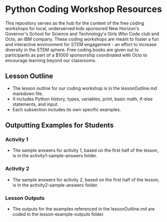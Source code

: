# Python Coding Workshop Resources
This repository serves as the hub for the content of the free coding workshops for local, underserved kids sponsored New Horizon's Governor's School for Science and Technology's Girls Who Code club and Octo, an IBM company. These coding workshops are meant to foster a fun and interactive environment for STEM engagement - an effort to increase diversity in the STEM sphere. Free coding books are given out to participants as part of a $1000 sponsorship coordinated with Octo to encourage learning beyond our classrooms. 

## Lesson Outline
  * The lesson outline for our coding workshop is in the lessonOutline.md markdown file.
  * It includes Python history, types, variables, print, basic math, if-else statements, and input.
  * Each subsection includes its own specific examples.
    
## Outputting Examples for Students
### Activity 1 
  * The sample answers for activity 1, based on the first half of the lesson, is in the activity1-sample-answers folder. 

### Activity 2 
  * The sample answers for activity 2, based on the first half of the lesson, is in the activity2-sample-answers folder.

### Lesson Outputs
  * The outputs for the examples referenced in the lessonOutline.md are coded in the lesson-example-outputs folder.


